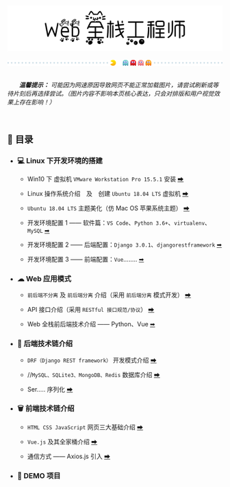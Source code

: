 <div align=center>
    <img src="pics/title.PNG" width=600 alt="Web 全栈工程师">
    <br><br>
    <img src="pics/cutline1.gif" width=800 alt="分割线">
    <br><br>
</div>

&emsp;&emsp;***温馨提示：** 可能因为网速原因导致网页不能正常加载图片，请尝试刷新或等待片刻后再选择尝试。（图片内容不影响本页核心表达，只会对排版和用户视觉效果上存在影响！）* 

<br>

## 📖 目录

+ ### 💻 Linux 下开发环境的搭建

    + Win10 下 虚拟机 `VMware Workstation Pro 15.5.1` 安装 [➡](/docs/1.%20Linux%20下开发环境的搭建/Win10%20下%20虚拟机%20VMware%20Workstation%20Pro%2015.5.1%20安装.md)

    + Linux 操作系统介绍&emsp;及&emsp;创建 `Ubuntu 18.04 LTS` 虚拟机 [➡]()

    + `Ubuntu 18.04 LTS` 主题美化（仿 Mac OS 苹果系统主题） [➡]()

    + 开发环境配置 1 —— 软件篇：`VS Code`、`Python 3.6+`、`virtualenv`、`MySQL` [➡]()

    + 开发环境配置 2 —— 后端配置：`Django 3.0.1`、`djangorestframework` [➡]()

    + 开发环境配置 3 —— 前端配置：`Vue`........ [➡]()

+ ### ☁ Web 应用模式

    + `前后端不分离` 及 `前后端分离` 介绍（采用 `前后端分离` 模式开发） [➡]()

    + API 接口介绍（采用 `RESTful 接口规范/协议`） [➡]()

    + Web 全栈前后端技术介绍 —— Python、Vue [➡]()

+ ### 🚀 后端技术链介绍

    + `DRF（Django REST framework）` 开发模式介绍 [➡]()

    + //`MySQL、SQLite3、MongoDB、Redis` 数据库介绍 [➡]()

    + Ser..... 序列化 [➡]()

+ ### 🗑 前端技术链介绍

    + `HTML CSS JavaScript` 网页三大基础介绍 [➡]()

    + `Vue.js` 及其全家桶介绍 [➡]()

    + 通信方式 —— Axios.js 引入 [➡]()

+ ### 📁 DEMO 项目